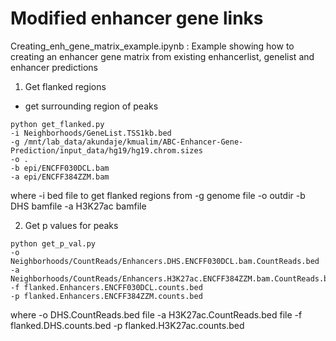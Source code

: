 
# Modified enhancer gene links 

Creating_enh_gene_matrix_example.ipynb : Example showing how to creating an enhancer gene matrix from existing enhancerlist, genelist and enhancer predictions

1. Get flanked regions 
- get surrounding region of peaks

```
python get_flanked.py 
-i Neighborhoods/GeneList.TSS1kb.bed 
-g /mnt/lab_data/akundaje/kmualim/ABC-Enhancer-Gene-Prediction/input_data/hg19/hg19.chrom.sizes 
-o . 
-b epi/ENCFF030DCL.bam 
-a epi/ENCFF384ZZM.bam

```
where -i bed file to get flanked regions from 
-g genome file 
-o outdir 
-b DHS bamfile
-a H3K27ac bamfile


2. Get p values for peaks 
```
python get_p_val.py 
-o Neighborhoods/CountReads/Enhancers.DHS.ENCFF030DCL.bam.CountReads.bed 
-a Neighborhoods/CountReads/Enhancers.H3K27ac.ENCFF384ZZM.bam.CountReads.bed
-f flanked.Enhancers.ENCFF030DCL.counts.bed 
-p flanked.Enhancers.ENCFF384ZZM.counts.bed

```
where -o DHS.CountReads.bed file 
-a H3K27ac.CountReads.bed file 
-f flanked.DHS.counts.bed
-p flanked.H3K27ac.counts.bed 

